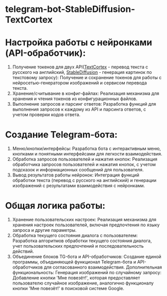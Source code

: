# telegram-bot-StableDiffusion-TextCortex

# Настройка работы с нейронками (API-обработчик):
1. Получение токенов для двух API([TextCortex](https://docs.textcortex.com/api) - перевод текста с русского на английский, [StableDiffusion](https://platform.stability.ai/docs/api-reference) - генерация картинок по текстовому запросу):
Получение и сохранение токенов для работы с нейросетью-генератором изображений и сервисом перевода текста.
2. Хранение/считывание в конфиг-файлах:
Реализация механизма для хранения и чтения токенов из конфигурационных файлов.
3. Выполнение запросов и парсинг ответов:
Разработка функций для выполнения запросов к каждому из API и парсинга ответов, с учетом проверки кодов ответа.

# Создание Telegram-бота:
1. Меню/кнопки/интерфейсы:
Разработка бота с интерактивным меню, кнопками и понятными интерфейсами для легкости взаимодействия.
2. Обработка запросов пользователей и нажатия кнопок:
Реализация обработчика запросов пользователей и нажатия кнопок, с учетом подсказок и информационных сообщений для пользователя.
3. Вывод результатов работы нейронок:
Интеграция функций обработки текста (перевод с русского на английский) и генерации изображений с результатами взаимодействия с нейронками.

# Общая логика работы:
1. Хранение пользовательских настроек:
Реализация механизма для хранения настроек пользователей, включая предпочтения по языку запроса и другие параметры.
2. Обработка текущего состояния диалога с пользователем:
Разработка алгоритмов обработки текущего состояния диалога, учет пользовательских предпочтений и последовательность действий.
3. Объединение блоков TG-бота и API-обработчиков:
Создание единой программы, объединяющей функционал Telegram-бота и API-обработчиков для согласованного взаимодействия.
Дополнительная функциональность:
Генерация изображений по случайному запросу:
Добавление кнопки 'Мне повезёт!', которая предоставляет пользователю случайное изображение, аналогично функционалу кнопки 'Мне повезёт!' в поисковой системе Google.
